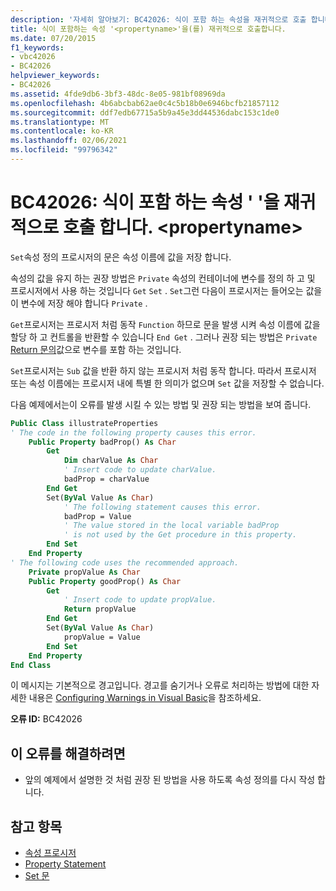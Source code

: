 ```yaml
---
description: '자세히 알아보기: BC42026: 식이 포함 하는 속성을 재귀적으로 호출 합니다.<propertyname>'
title: 식이 포함하는 속성 '<propertyname>'을(를) 재귀적으로 호출합니다.
ms.date: 07/20/2015
f1_keywords:
- vbc42026
- BC42026
helpviewer_keywords:
- BC42026
ms.assetid: 4fde9db6-3bf3-48dc-8e05-981bf08969da
ms.openlocfilehash: 4b6abcbab62ae0c4c5b18b0e6946bcfb21857112
ms.sourcegitcommit: ddf7edb67715a5b9a45e3dd44536dabc153c1de0
ms.translationtype: MT
ms.contentlocale: ko-KR
ms.lasthandoff: 02/06/2021
ms.locfileid: "99796342"
---
```

# <a name="bc42026-expression-recursively-calls-the-containing-property-propertyname"></a>BC42026: 식이 포함 하는 속성 ' '을 재귀적으로 호출 합니다. \<propertyname>

`Set`속성 정의 프로시저의 문은 속성 이름에 값을 저장 합니다.

 속성의 값을 유지 하는 권장 방법은 `Private` 속성의 컨테이너에 변수를 정의 하 고 및 프로시저에서 사용 하는 것입니다 `Get` `Set` . `Set`그런 다음이 프로시저는 들어오는 값을이 변수에 저장 해야 합니다 `Private` .

 `Get`프로시저는 프로시저 처럼 동작 `Function` 하므로 문을 발생 시켜 속성 이름에 값을 할당 하 고 컨트롤을 반환할 수 있습니다 `End Get` . 그러나 권장 되는 방법은 `Private` [Return 문의](../statements/return-statement.md)값으로 변수를 포함 하는 것입니다.

 `Set`프로시저는 `Sub` 값을 반환 하지 않는 프로시저 처럼 동작 합니다. 따라서 프로시저 또는 속성 이름에는 프로시저 내에 특별 한 의미가 없으며 `Set` 값을 저장할 수 없습니다.

 다음 예제에서는이 오류를 발생 시킬 수 있는 방법 및 권장 되는 방법을 보여 줍니다.

```vb
Public Class illustrateProperties
' The code in the following property causes this error.
    Public Property badProp() As Char
        Get
            Dim charValue As Char
            ' Insert code to update charValue.
            badProp = charValue
        End Get
        Set(ByVal Value As Char)
            ' The following statement causes this error.
            badProp = Value
            ' The value stored in the local variable badProp
            ' is not used by the Get procedure in this property.
        End Set
    End Property
' The following code uses the recommended approach.
    Private propValue As Char
    Public Property goodProp() As Char
        Get
            ' Insert code to update propValue.
            Return propValue
        End Get
        Set(ByVal Value As Char)
            propValue = Value
        End Set
    End Property
End Class
```

 이 메시지는 기본적으로 경고입니다. 경고를 숨기거나 오류로 처리하는 방법에 대한 자세한 내용은 [Configuring Warnings in Visual Basic](/visualstudio/ide/configuring-warnings-in-visual-basic)을 참조하세요.

 **오류 ID:** BC42026

## <a name="to-correct-this-error"></a>이 오류를 해결하려면

- 앞의 예제에서 설명한 것 처럼 권장 된 방법을 사용 하도록 속성 정의를 다시 작성 합니다.

## <a name="see-also"></a>참고 항목

- [속성 프로시저](../../programming-guide/language-features/procedures/property-procedures.md)
- [Property Statement](../statements/property-statement.md)
- [Set 문](../statements/set-statement.md)
